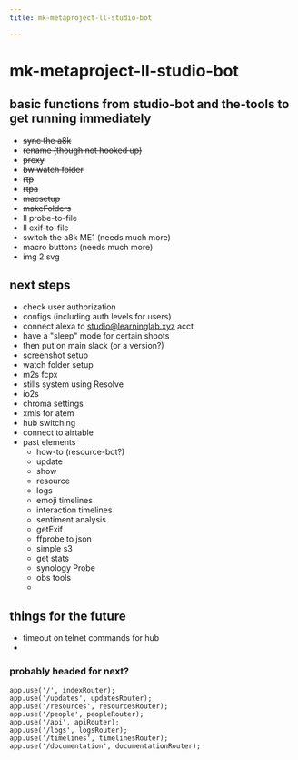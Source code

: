 ```yaml
---
title: mk-metaproject-ll-studio-bot

---
```


# mk-metaproject-ll-studio-bot

## basic functions from studio-bot and the-tools to get running immediately

- ~~sync the a8k~~
- ~~rename (though not hooked up)~~
- ~~proxy~~
- ~~bw watch folder~~
- ~~rtp~~
- ~~rtpa~~
- ~~macsetup~~
- ~~makeFolders~~
- ll probe-to-file
- ll exif-to-file
- switch the a8k ME1 (needs much more)
- macro buttons (needs much more)
- img 2 svg


## next steps

- check user authorization
- configs (including auth levels for users)
- connect alexa to studio@learninglab.xyz acct
- have a "sleep" mode for certain shoots
- then put on main slack (or a version?)
- screenshot setup
- watch folder setup
- m2s fcpx
- stills system using Resolve
- io2s
- chroma settings
- xmls for atem
- hub switching
- connect to airtable
- past elements
    - how-to (resource-bot?)
    - update
    - show
    - resource
    - logs
    - emoji timelines
    - interaction timelines
    - sentiment analysis
    - getExif
    - ffprobe to json
    - simple s3
    - get stats
    - synology Probe
    - obs tools
    - 

## things for the future

- timeout on telnet commands for hub
- 

### probably headed for next?

```
app.use('/', indexRouter);
app.use('/updates', updatesRouter);
app.use('/resources', resourcesRouter);
app.use('/people', peopleRouter);
app.use('/api', apiRouter);
app.use('/logs', logsRouter);
app.use('/timelines', timelinesRouter);
app.use('/documentation', documentationRouter);
```